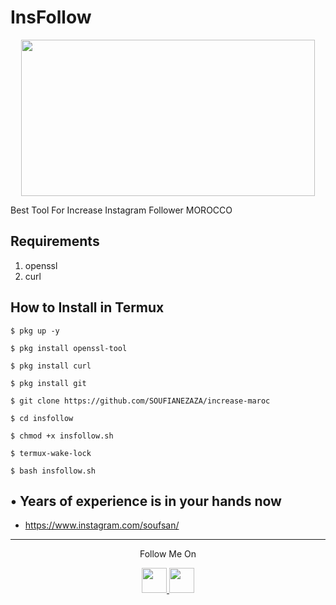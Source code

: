 # InsFollow
<p align="center">
  <img src="https://encrypted-tbn0.gstatic.com/images?q=tbn:ANd9GcSbSErRN7m0fUF5YWDmueaVNP2MwH94-DMKAA&usqp=CAU" width="470" height="250">
</p>
Best Tool For Increase Instagram Follower MOROCCO 

## Requirements
1. openssl
2. curl

## How to Install in Termux

`$ pkg up -y`

`$ pkg install openssl-tool`

`$ pkg install curl`

`$ pkg install git`

`$ git clone https://github.com/SOUFIANEZAZA/increase-maroc`

`$ cd insfollow`

`$ chmod +x insfollow.sh`

`$ termux-wake-lock`

`$ bash insfollow.sh`

## • Years of experience is in your hands now
* https://www.instagram.com/soufsan/
---

<p align="center">
  Follow Me On
</p>
<p align="center">
  <a href="https://www.youtube.com/channel/UCGaoQdHzgPHXuRMGwUDa9ng">
    <img src="https://github.com/th3unkn0n/extra/blob/master/.img/yt.png" width="40" height="40">
  </a>
  <a href="https://www.instagram.com/soufsan/">
    <img src="https://github.com/th3unkn0n/extra/blob/master/.img/ig.png" width="40" height="40">
</p>
